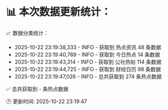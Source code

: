 📊 本次数据更新统计：
==========================

📈 数据分类统计：
- 2025-10-22 23:19:38,333 - INFO - 获取到 热点资讯 48 条数据
- 2025-10-22 23:19:40,769 - INFO - 获取到 今日热点 14 条数据
- 2025-10-22 23:19:43,314 - INFO - 获取到 公社热帖 114 条数据
- 2025-10-22 23:19:44,725 - INFO - 获取到 财经日历 98 条数据
- 2025-10-22 23:19:47,026 - INFO - 总共获取到 274 条热点数据

✅ 总共获取到 - 条热点数据

🕐 更新时间: 2025-10-22 23:19:47
